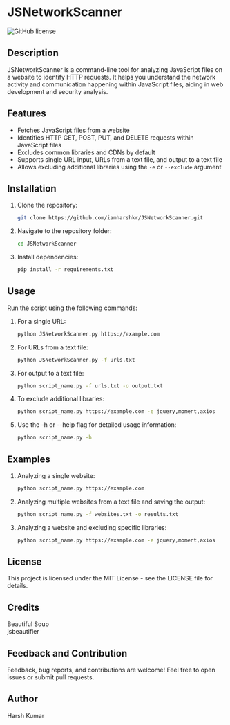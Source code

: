 # JSNetworkScanner

![GitHub license](https://img.shields.io/badge/license-MIT-blue.svg)

## Description

JSNetworkScanner is a command-line tool for analyzing JavaScript files on a website to identify HTTP requests. It helps you understand the network activity and communication happening within JavaScript files, aiding in web development and security analysis.

## Features

- Fetches JavaScript files from a website
- Identifies HTTP GET, POST, PUT, and DELETE requests within JavaScript files
- Excludes common libraries and CDNs by default
- Supports single URL input, URLs from a text file, and output to a text file
- Allows excluding additional libraries using the `-e` or `--exclude` argument

## Installation

1. Clone the repository:

   ```bash
   git clone https://github.com/iamharshkr/JSNetworkScanner.git
2. Navigate to the repository folder:
    ```bash
    cd JSNetworkScanner
3. Install dependencies:

    ```bash
    pip install -r requirements.txt
## Usage

Run the script using the following commands:

1. For a single URL:
    ```bash
    python JSNetworkScanner.py https://example.com
2. For URLs from a text file:
    ```bash
    python JSNetworkScanner.py -f urls.txt

3. For output to a text file:
    ```bash
    python script_name.py -f urls.txt -o output.txt
4. To exclude additional libraries:
    ```bash
    python script_name.py https://example.com -e jquery,moment,axios
5. Use the -h or --help flag for detailed usage information:
    ```bash
    python script_name.py -h
## Examples

1. Analyzing a single website:
    ```bash
    python script_name.py https://example.com
2. Analyzing multiple websites from a text file and saving the output:
    ```bash
    python script_name.py -f websites.txt -o results.txt
3. Analyzing a website and excluding specific libraries:
    ```bash
    python script_name.py https://example.com -e jquery,moment,axios
## License
This project is licensed under the MIT License - see the LICENSE file for details.

## Credits
Beautiful Soup\
jsbeautifier

## Feedback and Contribution
Feedback, bug reports, and contributions are welcome! Feel free to open issues or submit pull requests.

## Author
Harsh Kumar
